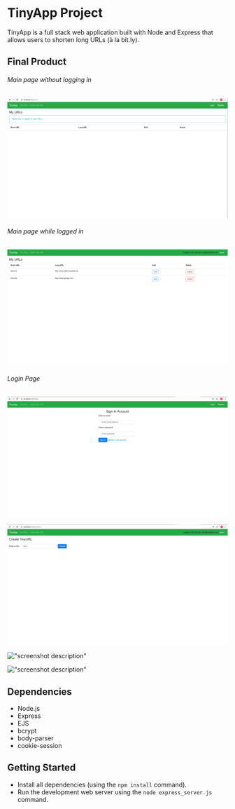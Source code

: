 # TinyApp Project

TinyApp is a full stack web application built with Node and Express that allows users to shorten long URLs (à la bit.ly).

## Final Product

###### Main page without logging in
!["MainPage without logging in"](https://github.com/mab321/tinyapp/blob/master/pics/mainPageNoLogin.png?raw=true)

###### Main page while logged in
!["MainPage while logged in"](https://github.com/mab321/tinyapp/blob/master/pics/loginMain.png?raw=true)

###### Login Page
!["screenshot description"](https://github.com/mab321/tinyapp/blob/master/pics/login.png?raw=true)

!["Creating new URL"](https://github.com/mab321/tinyapp/blob/master/pics/newURL.png?raw=true)

!["screenshot description"](#)

!["screenshot description"](#)

## Dependencies

- Node.js
- Express
- EJS
- bcrypt
- body-parser
- cookie-session


## Getting Started

- Install all dependencies (using the `npm install` command).
- Run the development web server using the `node express_server.js` command.
